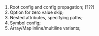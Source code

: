 1. Root config and config propagation; (???)
2. Option for zero value skip;
3. Nested attributes, specifying paths;
4. Symbol config;
5. Array/Map inline/multiline variants;
